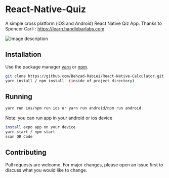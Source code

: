 # React-Native-Quiz

A simple cross platform (iOS and Android) React Native Qiz App.
Thanks to Spencer Carli : https://learn.handlebarlabs.com

![Image description](./assets/quiz.gif)

## Installation

Use the package manager [yarn](https://yarnpkg.com/) or [npm](https://www.npmjs.com/package/npm).

```bash
git clone https://github.com/Behzad-Rabiei/React-Native-Calculator.git
yarn install / npm install  (inside of project directory)
```

## Running

```bash
yarn run ios/npm run ios or yarn run android/npm run android
```

Note: you can run app in your android or ios device

```bash
install expo app on your device
yarn start / npm start
scan QR Code
```

## Contributing

Pull requests are welcome. For major changes, please open an issue first to discuss what you would like to change.
